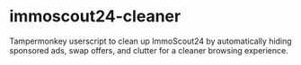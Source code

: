 # immoscout24-cleaner
Tampermonkey userscript to clean up ImmoScout24 by automatically hiding sponsored ads, swap offers, and clutter for a cleaner browsing experience.
